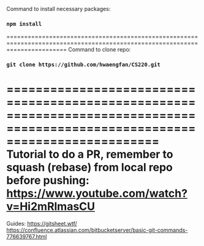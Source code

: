 Command to install necessary packages:
### `npm install`
=============================================================================================================================
Command to clone repo:
### `git clone https://github.com/hwaengfan/CS220.git`
=============================================================================================================================
Tutorial to do a PR, remember to squash (rebase) from local repo before pushing: https://www.youtube.com/watch?v=Hi2mRlmasCU
=============================================================================================================================
Guides:
https://gitsheet.wtf/
https://confluence.atlassian.com/bitbucketserver/basic-git-commands-776639767.html
